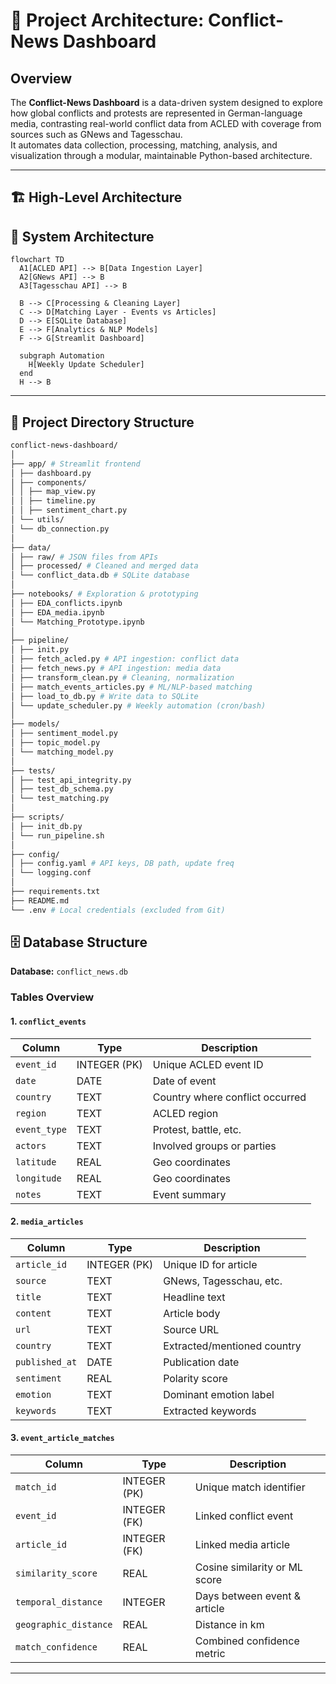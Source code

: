 # 🧭 Project Architecture: Conflict-News Dashboard

## Overview

The **Conflict-News Dashboard** is a data-driven system designed to explore how global conflicts and protests are represented in German-language media, contrasting real-world conflict data from ACLED with coverage from sources such as GNews and Tagesschau.  
It automates data collection, processing, matching, analysis, and visualization through a modular, maintainable Python-based architecture.

---

## 🏗️ High-Level Architecture


## 🧭 System Architecture

```mermaid
flowchart TD
  A1[ACLED API] --> B[Data Ingestion Layer]
  A2[GNews API] --> B
  A3[Tagesschau API] --> B

  B --> C[Processing & Cleaning Layer]
  C --> D[Matching Layer - Events vs Articles]
  D --> E[SQLite Database]
  E --> F[Analytics & NLP Models]
  F --> G[Streamlit Dashboard]

  subgraph Automation
    H[Weekly Update Scheduler]
  end
  H --> B
```

---

## 🧩 Project Directory Structure

```bash
conflict-news-dashboard/
│
├── app/ # Streamlit frontend
│ ├── dashboard.py
│ ├── components/
│ │ ├── map_view.py
│ │ ├── timeline.py
│ │ ├── sentiment_chart.py
│ └── utils/
│ └── db_connection.py
│
├── data/
│ ├── raw/ # JSON files from APIs
│ ├── processed/ # Cleaned and merged data
│ └── conflict_data.db # SQLite database
│
├── notebooks/ # Exploration & prototyping
│ ├── EDA_conflicts.ipynb
│ ├── EDA_media.ipynb
│ └── Matching_Prototype.ipynb
│
├── pipeline/
│ ├── init.py
│ ├── fetch_acled.py # API ingestion: conflict data
│ ├── fetch_news.py # API ingestion: media data
│ ├── transform_clean.py # Cleaning, normalization
│ ├── match_events_articles.py # ML/NLP-based matching
│ ├── load_to_db.py # Write data to SQLite
│ └── update_scheduler.py # Weekly automation (cron/bash)
│
├── models/
│ ├── sentiment_model.py
│ ├── topic_model.py
│ └── matching_model.py
│
├── tests/
│ ├── test_api_integrity.py
│ ├── test_db_schema.py
│ └── test_matching.py
│
├── scripts/
│ ├── init_db.py
│ └── run_pipeline.sh
│
├── config/
│ ├── config.yaml # API keys, DB path, update freq
│ └── logging.conf
│
├── requirements.txt
├── README.md
└── .env # Local credentials (excluded from Git)
```

## 🗄️ Database Structure

**Database:** `conflict_news.db`

### Tables Overview

#### 1. `conflict_events`
| Column | Type | Description |
|---------|------|-------------|
| `event_id` | INTEGER (PK) | Unique ACLED event ID |
| `date` | DATE | Date of event |
| `country` | TEXT | Country where conflict occurred |
| `region` | TEXT | ACLED region |
| `event_type` | TEXT | Protest, battle, etc. |
| `actors` | TEXT | Involved groups or parties |
| `latitude` | REAL | Geo coordinates |
| `longitude` | REAL | Geo coordinates |
| `notes` | TEXT | Event summary |

#### 2. `media_articles`
| Column | Type | Description |
|---------|------|-------------|
| `article_id` | INTEGER (PK) | Unique ID for article |
| `source` | TEXT | GNews, Tagesschau, etc. |
| `title` | TEXT | Headline text |
| `content` | TEXT | Article body |
| `url` | TEXT | Source URL |
| `country` | TEXT | Extracted/mentioned country |
| `published_at` | DATE | Publication date |
| `sentiment` | REAL | Polarity score |
| `emotion` | TEXT | Dominant emotion label |
| `keywords` | TEXT | Extracted keywords |

#### 3. `event_article_matches`
| Column | Type | Description |
|---------|------|-------------|
| `match_id` | INTEGER (PK) | Unique match identifier |
| `event_id` | INTEGER (FK) | Linked conflict event |
| `article_id` | INTEGER (FK) | Linked media article |
| `similarity_score` | REAL | Cosine similarity or ML score |
| `temporal_distance` | INTEGER | Days between event & article |
| `geographic_distance` | REAL | Distance in km |
| `match_confidence` | REAL | Combined confidence metric |

---



